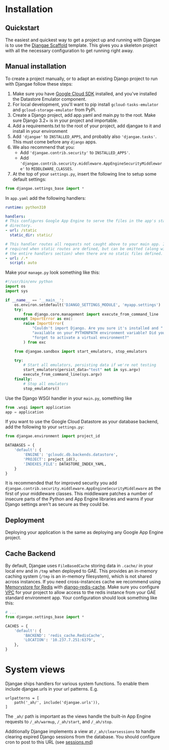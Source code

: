 # Installation

## Quickstart

The easiest and quickest way to get a project up and running with Djangae is to use the
[Djangae Scaffold](https://gitlab.com/potato-oss/djangae/djangae-scaffold) template.
This gives you a skeleton project with all the necessary configuration to get running right away.


## Manual installation

To create a project manually, or to adapt an existing Django project to run with Djangae follow these steps:

1. Make sure you have [Google Cloud SDK](https://cloud.google.com/sdk/docs/install) installed, and you've installed the Datastore Emulator component.
1. For local development, you'll want to pip install `gcloud-tasks-emulator` and `gcloud-storage-emulator` from PyPi.
1. Create a Django project, add app.yaml and main.py to the root. Make sure Django 3.2+ is in your project and importable.
1. Add a requirements.txt to the root of your project, add djangae to it and install in your environment
1. Add `'djangae'` to `INSTALLED_APPS`, and probably also `'djangae.tasks'`.  This must come before any `django` apps.
1. We also recommend that you:
    - Add `'djangae.contrib.security'` to `INSTALLED_APPS'`.
    - Add `'djangae.contrib.security.middleware.AppEngineSecurityMiddleware'` to `MIDDLEWARE_CLASSES`.
1. At the top of your `settings.py`, insert the following line to setup some default settings:

```python
from djangae.settings_base import *
```

In `app.yaml` add the following handlers:

```yml
runtime: python310

handlers:
# This configures Google App Engine to serve the files in the app's static
# directory.
- url: /static
  static_dir: static/

# This handler routes all requests not caught above to your main app. It is
# required when static routes are defined, but can be omitted (along with
# the entire handlers section) when there are no static files defined.
- url: /.*
  script: auto
```

Make your `manage.py` look something like this:

```python
#!/usr/bin/env python
import os
import sys

if __name__ == '__main__':
    os.environ.setdefault('DJANGO_SETTINGS_MODULE', 'myapp.settings')
    try:
        from django.core.management import execute_from_command_line
    except ImportError as exc:
        raise ImportError(
            "Couldn't import Django. Are you sure it's installed and "
            "available on your PYTHONPATH environment variable? Did you "
            "forget to activate a virtual environment?"
        ) from exc

    from djangae.sandbox import start_emulators, stop_emulators

    try:
        # Start all emulators, persisting data if we're not testing
        start_emulators(persist_data="test" not in sys.argv)
        execute_from_command_line(sys.argv)
    finally:
        # Stop all emulators
        stop_emulators()
```

Use the Django WSGI handler in your `main.py`, something like

```python
from .wsgi import application
app = application
```

If you want to use the Google Cloud Datastore as your database backend, add the following to your `settings.py`:

```python
from djangae.environment import project_id

DATABASES = {
    'default': {
        'ENGINE': 'gcloudc.db.backends.datastore',
        'PROJECT': project_id(),
        'INDEXES_FILE': DATASTORE_INDEX_YAML,
    }
}
```

It is recommended that for improved security you add `djangae.contrib.security.middleware.AppEngineSecurityMiddleware` as the first of your middleware classes. This middleware patches a number of insecure parts of the Python and App Engine libraries and warns if your Django settings aren't as secure as they could be.

## Deployment

Deploying your application is the same as deploying any Google App Engine project.

## Cache Backend

By default, Djangae uses `FileBasedCache` storing data in `.cache/` in your local env and in `/tmp` when deployed to GAE. This provides an in-memory caching system (`/tmp` is an in-memory filesystem), which is not shared across instances. If you need cross-instances cache we recommend using [Memorystore for Redis](https://cloud.google.com/memorystore/docs/redis) with [django-redis-cache](https://django-redis-cache.readthedocs.io/en/latest/index.html). Make sure you configure [VPC](https://cloud.google.com/appengine/docs/standard/python3/connecting-vpc) for your project to allow access to the redis instance from your GAE standard environment app. Your configuration should look something like this:

```python
# ...
from djangae.settings_base import *

CACHES = {
    'default': {
        'BACKEND': 'redis_cache.RedisCache',
        'LOCATION': '10.237.7.251:6379',
    },
}
```

# System views

Djangae ships handlers for various system functions. To enable them include djangae.urls in your url patterns. E.g.

```
urlpatterns = [
    path('_ah/', include('djangae.urls')),
]
```

The `_ah/` path is important as the views handle the built-in App Engine requests to `/_ah/warmup`, `/_ah/start`, and `/_ah/stop`.

Additionally Djangae implements a view at `/_ah/clearsessions` to handle clearing expired Django sessions from the database. You should
configure cron to post to this URL (see [sessions.md](sessions.md))
